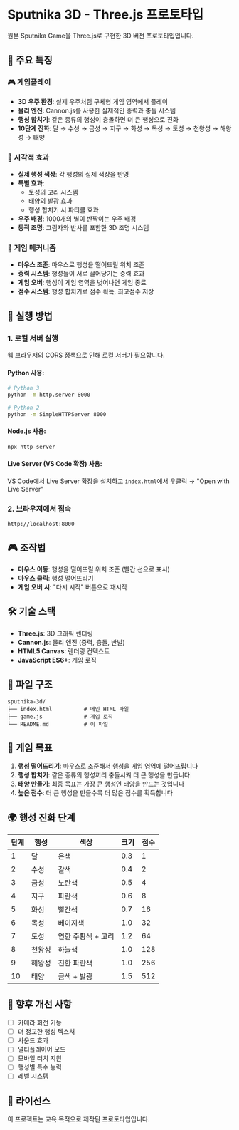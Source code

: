 # Sputnika 3D - Three.js 프로토타입

원본 Sputnika Game을 Three.js로 구현한 3D 버전 프로토타입입니다.

## 🌟 주요 특징

### 🎮 게임플레이
- **3D 우주 환경**: 실제 우주처럼 구체형 게임 영역에서 플레이
- **물리 엔진**: Cannon.js를 사용한 실제적인 중력과 충돌 시스템
- **행성 합치기**: 같은 종류의 행성이 충돌하면 더 큰 행성으로 진화
- **10단계 진화**: 달 → 수성 → 금성 → 지구 → 화성 → 목성 → 토성 → 천왕성 → 해왕성 → 태양

### 🎨 시각적 효과
- **실제 행성 색상**: 각 행성의 실제 색상을 반영
- **특별 효과**: 
  - 토성의 고리 시스템
  - 태양의 발광 효과
  - 행성 합치기 시 파티클 효과
- **우주 배경**: 1000개의 별이 반짝이는 우주 배경
- **동적 조명**: 그림자와 반사를 포함한 3D 조명 시스템

### 🎯 게임 메커니즘
- **마우스 조준**: 마우스로 행성을 떨어뜨릴 위치 조준
- **중력 시스템**: 행성들이 서로 끌어당기는 중력 효과
- **게임 오버**: 행성이 게임 영역을 벗어나면 게임 종료
- **점수 시스템**: 행성 합치기로 점수 획득, 최고점수 저장

## 🚀 실행 방법

### 1. 로컬 서버 실행
웹 브라우저의 CORS 정책으로 인해 로컬 서버가 필요합니다.

#### Python 사용:
```bash
# Python 3
python -m http.server 8000

# Python 2
python -m SimpleHTTPServer 8000
```

#### Node.js 사용:
```bash
npx http-server
```

#### Live Server (VS Code 확장) 사용:
VS Code에서 Live Server 확장을 설치하고 `index.html`에서 우클릭 → "Open with Live Server"

### 2. 브라우저에서 접속
```
http://localhost:8000
```

## 🎮 조작법

- **마우스 이동**: 행성을 떨어뜨릴 위치 조준 (빨간 선으로 표시)
- **마우스 클릭**: 행성 떨어뜨리기
- **게임 오버 시**: "다시 시작" 버튼으로 재시작

## 🛠️ 기술 스택

- **Three.js**: 3D 그래픽 렌더링
- **Cannon.js**: 물리 엔진 (중력, 충돌, 반발)
- **HTML5 Canvas**: 렌더링 컨텍스트
- **JavaScript ES6+**: 게임 로직

## 📁 파일 구조

```
sputnika-3d/
├── index.html          # 메인 HTML 파일
├── game.js             # 게임 로직
└── README.md           # 이 파일
```

## 🎯 게임 목표

1. **행성 떨어뜨리기**: 마우스로 조준해서 행성을 게임 영역에 떨어뜨립니다
2. **행성 합치기**: 같은 종류의 행성끼리 충돌시켜 더 큰 행성을 만듭니다
3. **태양 만들기**: 최종 목표는 가장 큰 행성인 태양을 만드는 것입니다
4. **높은 점수**: 더 큰 행성을 만들수록 더 많은 점수를 획득합니다

## 🌍 행성 진화 단계

| 단계 | 행성 | 색상 | 크기 | 점수 |
|------|------|------|------|------|
| 1 | 달 | 은색 | 0.3 | 1 |
| 2 | 수성 | 갈색 | 0.4 | 2 |
| 3 | 금성 | 노란색 | 0.5 | 4 |
| 4 | 지구 | 파란색 | 0.6 | 8 |
| 5 | 화성 | 빨간색 | 0.7 | 16 |
| 6 | 목성 | 베이지색 | 1.0 | 32 |
| 7 | 토성 | 연한 주황색 + 고리 | 1.2 | 64 |
| 8 | 천왕성 | 하늘색 | 1.0 | 128 |
| 9 | 해왕성 | 진한 파란색 | 1.0 | 256 |
| 10 | 태양 | 금색 + 발광 | 1.5 | 512 |

## 🔧 향후 개선 사항

- [ ] 카메라 회전 기능
- [ ] 더 정교한 행성 텍스처
- [ ] 사운드 효과
- [ ] 멀티플레이어 모드
- [ ] 모바일 터치 지원
- [ ] 행성별 특수 능력
- [ ] 레벨 시스템

## 📝 라이선스

이 프로젝트는 교육 목적으로 제작된 프로토타입입니다. 